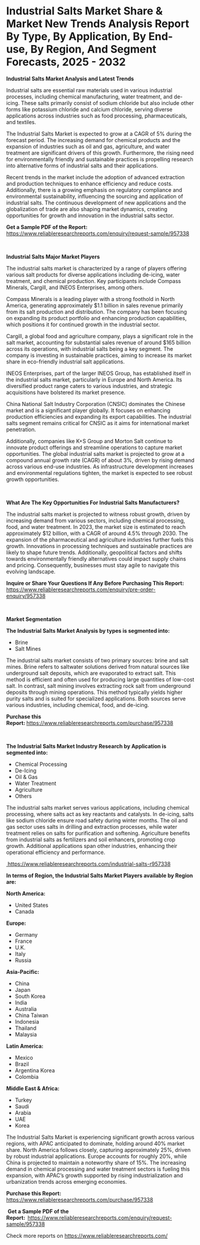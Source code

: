 <p><h1>Industrial Salts Market Share & Market New Trends Analysis Report By Type, By Application, By End-use, By Region, And Segment Forecasts, 2025 - 2032</h1></p><p><strong>Industrial Salts Market Analysis and Latest Trends</strong></p>
<p><p>Industrial salts are essential raw materials used in various industrial processes, including chemical manufacturing, water treatment, and de-icing. These salts primarily consist of sodium chloride but also include other forms like potassium chloride and calcium chloride, serving diverse applications across industries such as food processing, pharmaceuticals, and textiles.</p><p>The Industrial Salts Market is expected to grow at a CAGR of 5% during the forecast period. The increasing demand for chemical products and the expansion of industries such as oil and gas, agriculture, and water treatment are significant drivers of this growth. Furthermore, the rising need for environmentally friendly and sustainable practices is propelling research into alternative forms of industrial salts and their applications.</p><p>Recent trends in the market include the adoption of advanced extraction and production techniques to enhance efficiency and reduce costs. Additionally, there is a growing emphasis on regulatory compliance and environmental sustainability, influencing the sourcing and application of industrial salts. The continuous development of new applications and the globalization of trade are also shaping market dynamics, creating opportunities for growth and innovation in the industrial salts sector.</p></p>
<p><strong>Get a Sample PDF of the Report:&nbsp;</strong> <a href="https://www.reliableresearchreports.com/enquiry/request-sample/957338?utm_campaign=2098&utm_medium=2&utm_source=Github&utm_content=ia&utm_term=02042025&utm_id=industrial-salts">https://www.reliableresearchreports.com/enquiry/request-sample/957338</a></p>
<p>&nbsp;</p>
<p><strong>Industrial Salts Major Market Players</strong></p>
<p><p>The industrial salts market is characterized by a range of players offering various salt products for diverse applications including de-icing, water treatment, and chemical production. Key participants include Compass Minerals, Cargill, and INEOS Enterprises, among others.</p><p>Compass Minerals is a leading player with a strong foothold in North America, generating approximately $1.1 billion in sales revenue primarily from its salt production and distribution. The company has been focusing on expanding its product portfolio and enhancing production capabilities, which positions it for continued growth in the industrial sector.</p><p>Cargill, a global food and agriculture company, plays a significant role in the salt market, accounting for substantial sales revenue of around $165 billion across its operations, with industrial salts being a key segment. The company is investing in sustainable practices, aiming to increase its market share in eco-friendly industrial salt applications.</p><p>INEOS Enterprises, part of the larger INEOS Group, has established itself in the industrial salts market, particularly in Europe and North America. Its diversified product range caters to various industries, and strategic acquisitions have bolstered its market presence.</p><p>China National Salt Industry Corporation (CNSIC) dominates the Chinese market and is a significant player globally. It focuses on enhancing production efficiencies and expanding its export capabilities. The industrial salts segment remains critical for CNSIC as it aims for international market penetration.</p><p>Additionally, companies like K+S Group and Morton Salt continue to innovate product offerings and streamline operations to capture market opportunities. The global industrial salts market is projected to grow at a compound annual growth rate (CAGR) of about 3%, driven by rising demand across various end-use industries. As infrastructure development increases and environmental regulations tighten, the market is expected to see robust growth opportunities.</p></p>
<p>&nbsp;</p>
<p><strong>What Are The Key Opportunities For Industrial Salts Manufacturers?</strong></p>
<p><p>The industrial salts market is projected to witness robust growth, driven by increasing demand from various sectors, including chemical processing, food, and water treatment. In 2023, the market size is estimated to reach approximately $12 billion, with a CAGR of around 4.5% through 2030. The expansion of the pharmaceutical and agriculture industries further fuels this growth. Innovations in processing techniques and sustainable practices are likely to shape future trends. Additionally, geopolitical factors and shifts towards environmentally friendly alternatives could impact supply chains and pricing. Consequently, businesses must stay agile to navigate this evolving landscape.</p></p>
<p><strong>Inquire or Share Your Questions If Any Before Purchasing This Report:</strong> <a href="https://www.reliableresearchreports.com/enquiry/pre-order-enquiry/957338?utm_campaign=2098&utm_medium=2&utm_source=Github&utm_content=ia&utm_term=02042025&utm_id=industrial-salts">https://www.reliableresearchreports.com/enquiry/pre-order-enquiry/957338</a></p>
<p>&nbsp;</p>
<p><strong>Market Segmentation</strong></p>
<p><strong>The Industrial Salts Market Analysis by types is segmented into:</strong></p>
<p><ul><li>Brine</li><li>Salt Mines</li></ul></p>
<p><p>The industrial salts market consists of two primary sources: brine and salt mines. Brine refers to saltwater solutions derived from natural sources like underground salt deposits, which are evaporated to extract salt. This method is efficient and often used for producing large quantities of low-cost salt. In contrast, salt mining involves extracting rock salt from underground deposits through mining operations. This method typically yields higher purity salts and is suited for specialized applications. Both sources serve various industries, including chemical, food, and de-icing.</p></p>
<p><strong>Purchase this Report:&nbsp;</strong><a href="https://www.reliableresearchreports.com/purchase/957338?utm_campaign=2098&utm_medium=2&utm_source=Github&utm_content=ia&utm_term=02042025&utm_id=industrial-salts">https://www.reliableresearchreports.com/purchase/957338</a></p>
<p>&nbsp;</p>
<p><strong>The Industrial Salts Market Industry Research by Application is segmented into:</strong></p>
<p><ul><li>Chemical Processing</li><li>De-Icing</li><li>Oil & Gas</li><li>Water Treatment</li><li>Agriculture</li><li>Others</li></ul></p>
<p><p>The industrial salts market serves various applications, including chemical processing, where salts act as key reactants and catalysts. In de-icing, salts like sodium chloride ensure road safety during winter months. The oil and gas sector uses salts in drilling and extraction processes, while water treatment relies on salts for purification and softening. Agriculture benefits from industrial salts as fertilizers and soil enhancers, promoting crop growth. Additional applications span other industries, enhancing their operational efficiency and performance.</p></p>
<p><a href="https://www.reliableresearchreports.com/industrial-salts-r957338?utm_campaign=2098&utm_medium=2&utm_source=Github&utm_content=ia&utm_term=02042025&utm_id=industrial-salts">&nbsp;https://www.reliableresearchreports.com/industrial-salts-r957338</a></p>
<p><strong>In terms of Region, the Industrial Salts Market Players available by Region are:</strong></p>
<p>
    <p> <strong> North America: </strong>
        <ul>
            <li>United States</li>
            <li>Canada</li>
        </ul>
        </p> 
    <p> <strong> Europe: </strong>
        <ul>
            <li>Germany</li>
            <li>France</li>
            <li>U.K.</li>
            <li>Italy</li>
            <li>Russia</li>
        </ul>
        </p> 
    <p> <strong> Asia-Pacific: </strong>
        <ul>
            <li>China</li>
            <li>Japan</li>
            <li>South Korea</li>
            <li>India</li>
            <li>Australia</li>
            <li>China Taiwan</li>
            <li>Indonesia</li>
            <li>Thailand</li>
            <li>Malaysia</li>
        </ul>
        </p> 
    <p> <strong> Latin America: </strong>
        <ul>
            <li>Mexico</li>
            <li>Brazil</li>
            <li>Argentina Korea</li>
            <li>Colombia</li>
        </ul>
        </p> 
    <p> <strong> Middle East & Africa: </strong>
        <ul>
            <li>Turkey</li>
            <li>Saudi</li>
            <li>Arabia</li>
            <li>UAE</li>
            <li>Korea</li>
        </ul>
    </p>
    </p>
<p><p>The Industrial Salts Market is experiencing significant growth across various regions, with APAC anticipated to dominate, holding around 40% market share. North America follows closely, capturing approximately 25%, driven by robust industrial applications. Europe accounts for roughly 20%, while China is projected to maintain a noteworthy share of 15%. The increasing demand in chemical processing and water treatment sectors is fueling this expansion, with APAC’s growth supported by rising industrialization and urbanization trends across emerging economies.</p></p>
<p><strong>Purchase this Report: </strong><a href="https://www.reliableresearchreports.com/purchase/957338?utm_campaign=2098&utm_medium=2&utm_source=Github&utm_content=ia&utm_term=02042025&utm_id=industrial-salts">https://www.reliableresearchreports.com/purchase/957338</a></p>
<p>&nbsp;<strong>Get a Sample PDF of the Report:&nbsp;&nbsp;</strong><a href="https://www.reliableresearchreports.com/enquiry/request-sample/957338?utm_campaign=2098&utm_medium=2&utm_source=Github&utm_content=ia&utm_term=02042025&utm_id=industrial-salts">https://www.reliableresearchreports.com/enquiry/request-sample/957338</a></p>
<p><strong></strong></p>
<p>Check more reports on <a href="https://www.reliableresearchreports.com/?utm_campaign=2098&utm_medium=2&utm_source=Github&utm_content=ia&utm_term=02042025&utm_id=industrial-salts">https://www.reliableresearchreports.com/</a></p>